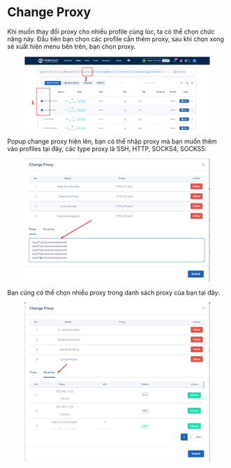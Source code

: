 # Change Proxy

Khi muốn thay đổi proxy cho nhiều profile cùng lúc, ta có thể chọn chức năng này. Đầu tiên bạn chọn các profile cần thêm proxy, sau khi chọn xong sẽ xuất hiện menu bên trên, bạn chọn proxy.

<figure><img src="../../.gitbook/assets/Screenshot_2.png" alt=""><figcaption></figcaption></figure>

Popup change proxy hiện lên, bạn có thể nhập proxy mà bạn muốn thêm vào profiles tại đây, các type proxy là SSH, HTTP, SOCKS4, SOCKS5:

<figure><img src="../../.gitbook/assets/image (1) (1) (1) (1) (1) (1) (1) (1) (1) (1) (1) (1) (1) (1) (1) (1).png" alt=""><figcaption></figcaption></figure>

Bạn cũng có thể chọn nhiều proxy trong danh sách proxy của bạn tại đây:

<figure><img src="../../.gitbook/assets/image (1) (1) (1) (1) (1) (1) (1) (1) (1) (1) (1) (1) (1) (1) (1) (1) (1).png" alt=""><figcaption></figcaption></figure>
